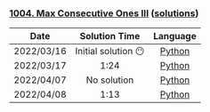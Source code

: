 ### [1004. Max Consecutive Ones III](https://leetcode.com/problems/max-consecutive-ones-iii/) ([solutions](https://github.com/pete-debiase/Comprog/blob/main/Solutions/1004.%20Max%20Consecutive%20Ones%20III/))

|    Date    |    Solution Time    |                                                                    Language                                                                     |
|:----------:|:-------------------:|:-----------------------------------------------------------------------------------------------------------------------------------------------:|
| 2022/03/16 | Initial solution 😶 |      [Python](https://github.com/pete-debiase/Comprog/blob/main/Solutions/1004.%20Max%20Consecutive%20Ones%20III/max_consecutive_ones.py)       |
| 2022/03/17 |        1:24         | [Python](https://github.com/pete-debiase/Comprog/blob/main/Solutions/1004.%20Max%20Consecutive%20Ones%20III/max_consecutive_ones_2022-03-17.py) |
| 2022/04/07 |     No solution     | [Python](https://github.com/pete-debiase/Comprog/blob/main/Solutions/1004.%20Max%20Consecutive%20Ones%20III/max_consecutive_ones_2022-04-07.py) |
| 2022/04/08 |        1:13         | [Python](https://github.com/pete-debiase/Comprog/blob/main/Solutions/1004.%20Max%20Consecutive%20Ones%20III/max_consecutive_ones_2022-04-08.py) |
